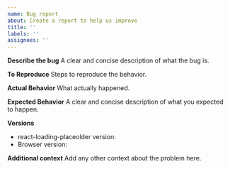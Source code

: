 ```yaml
---
name: Bug report
about: Create a report to help us improve
title: ''
labels: ''
assignees: ''
---
```


**Describe the bug**
A clear and concise description of what the bug is.

**To Reproduce**
Steps to reproduce the behavior.

**Actual Behavior**
What actually happened.

**Expected Behavior**
A clear and concise description of what you expected to happen.

**Versions**

- react-loading-placeolder version:
- Browser version:

**Additional context**
Add any other context about the problem here.
